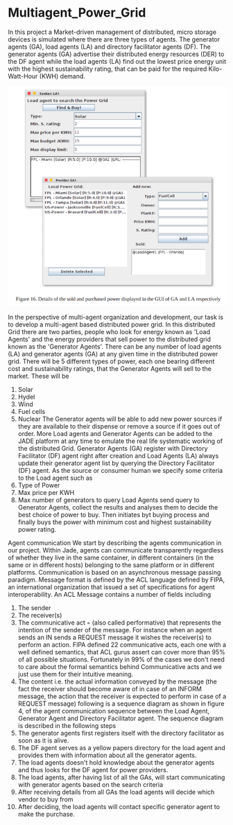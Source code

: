 # Multiagent_Power_Grid

In this project a Market-driven management of distributed, micro storage devices is simulated where
there are three types of agents. The generator agents (GA), load agents (LA) and directory facilitator
agents (DF). The generator agents (GA) advertise their distributed energy resources (DER) to the DF
agent while the load agents (LA) find out the lowest price energy unit with the highest sustainability
rating, that can be paid for the required Kilo-Watt-Hour (KWH) demand. 

![alt-text](https://github.com/msaadsadiq/Multiagent_Power_Grid/blob/master/figures/fig5.png)

In the perspective of multi-agent organization and development, our task is to develop a multi-agent
based distributed power grid. In this distributed Grid there are two parties, people who look for energy
known as 'Load Agents' and the energy providers that sell power to the distributed grid known as the
'Generator Agents'. There can be any number of load agents (LA) and generator agents (GA) at any
given time in the distributed power grid. There will be 5 different types of power, each one bearing
different cost and sustainability ratings, that the Generator Agents will sell to the market. These will be
1. Solar
2. Hydel
3. Wind
4. Fuel cells
5. Nuclear
The Generator agents will be able to add new power sources if they are available to their dispense or
remove a source if it goes out of order. More Load agents and Generator Agents can be added to the
JADE platform at any time to emulate the real life systematic working of the distributed Grid.
Generator Agents (GA) register with Directory Facilitator (DF) agent right after creation and Load
Agents (LA) always update their generator agent list by querying the Directory Facilitator (DF) agent.
As the source or consumer human we specify some criteria to the Load agent such as
1. Type of Power
2. Max price per KWH
3. Max number of generators to query
Load Agents send query to Generator Agents, collect the results and analyses them to decide the best
choice of power to buy. Then initiates byt buying process and finally buys the power with minimum
cost and highest sustainability power rating. 

Agent communication
We start by describing the agents communication in our project. Within Jade, agents can communicate
transparently regardless of whether they live in the same container, in different containers (in the same
or in different hosts) belonging to the same platform or in different platforms. Communication is based
on an asynchronous message passing paradigm. Message format is defined by the ACL language
defined by FIPA, an international organization that issued a set of specifications for agent
interoperability. An ACL Message contains a number of fields including
1. The sender
2. The receiver(s)
3. The communicative act
◦ (also called performative) that represents the intention of the sender of the message.
For instance when an agent sends an IN sends a REQUEST message it wishes the
receiver(s) to perform an action. FIPA defined 22 communicative acts, each one with
a well defined semantics, that ACL gurus assert can cover more than 95% of all
possible situations. Fortunately in 99% of the cases we don't need to care about the
formal semantics behind Communicative acts and we just use them for their intuitive
meaning.
4. The content i.e. the actual information conveyed by the message (the fact the receiver should
become aware of in case of an INFORM message, the action that the receiver is expected to
perform in case of a REQUEST message)
following is a sequence diagram as shown in figure 4, of the agent communication sequence between
the Load Agent, Generator Agent and Directory Facilitator agent. The sequence diagram is described in
the following steps
1. The generator agents first registers itself with the directory facilitator as soon as it is
alive.
2. The DF agent serves as a yellow papers directory for the load agent and provides them
with information about all the generator agents.
3. The load agents doesn't hold knowledge about the generator agents and thus looks for
the DF agent for power providers.
4. The load agents, after having list of all the GAs, will start communicating with generator
agents based on the search criteria
5. After receiving details from all GAs the load agents will decide which vendor to buy
from
6. After deciding, the load agents will contact specific generator agent to make the
purchase. 
